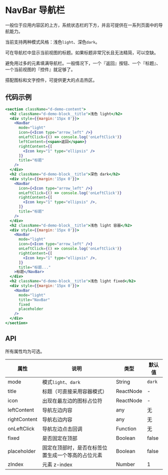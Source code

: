 
# NavBar 导航栏

一般位于应用内容区的上方，系统状态栏的下方，并且可提供在一系列页面中的导航能力。

当前支持两种模式风格：浅色`light`、深色`dark`。

可在导航栏中显示当前视图的标题。如果标题非常冗长且无法精简，可以空缺。

避免用过多的元素填满导航栏。一般情况下，一个『返回』按钮、一个『标题』、一个当前视图的『控件』就足够了。

搭配图标和文字控件，可提供更大的点击热区。

## 代码示例
```jsx
<section className="d-demo-content">
  <h2 className="d-demo-block__title">浅色 light</h2>
  <div style={{margin:'15px 0'}}>
    <NavBar
      mode="light"
      icon={<Icon type="arrow_left" />}
      onLeftClick={() => console.log('onLeftClick')}
      leftContent={<span>返回</span>}
      rightContent={[
        <Icon key="1" type="ellipsis" />
      ]}
      title="标题"
    />
  </div>
  <h2 className="d-demo-block__title">深色 dark</h2>
  <div style={{margin:'15px 0'}}>
    <NavBar
      icon={<Icon type="arrow_left" />}
      onLeftClick={() => console.log('onLeftClick')}
      rightContent={[
        <Icon key="1" type="ellipsis" />,
      ]}
      title="标题"
    />
  </div>
  <h2 className="d-demo-block__title">浅色 light 容器</h2>
  <div style={{margin:'15px 0'}}>
    <NavBar
      mode="light"
      icon={<Icon type="arrow_left" />}
      onLeftClick={() => console.log('onLeftClick')}
      rightContent={[
        <Icon key="1" type="ellipsis" />,
      ]}
      title="标题..."
    >标题</NavBar>
  </div>
  <h2 className="d-demo-block__title">浅色 light fixed</h2>
  <div style={{margin:'15px 0'}}>
    <NavBar
      mode="light"
      title="NavBar"
      fixed
      placeholder
    />
  </div>
</section>
```

## API

所有属性均为可选。

属性 | 说明 | 类型 | 默认值
----|-----|------|------
| mode   | 模式`light`、`dark` | String |  `dark` |
| title   | 标题（可直接采用容器模式） | ReactNode |  - |
| icon   | 出现在最左边的图标占位符  | ReactNode |  - |
| leftContent   | 导航左边内容 | any | 无 |
| rightContent   | 导航右边内容 | any | 无 |
| onLeftClick   | 导航左边点击回调 | Function | 无 |
| fixed   | 是否固定在顶部 | Boolean | false |
| placeholder   | 固定在顶部时，是否在标签位置生成一个等高的占位元素 | Boolean | false |
| zIndex   | 元素 z-index | Number | 1 |